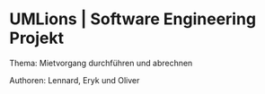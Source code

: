 # UMLions | Software Engineering Projekt

Thema: Mietvorgang durchführen und abrechnen

Authoren: Lennard, Eryk und Oliver
